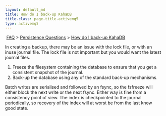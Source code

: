 ```yaml
---
layout: default_md
title: How do I back-up KahaDB 
title-class: page-title-activemq5
type: activemq5
---
```


 [FAQ](faq) > [Persistence Questions](persistence-questions) > [How do I back-up KahaDB](how-do-i-back-up-kahadb)


In creating a backup, there may be an issue with the lock file, or with an inuse journal file. The lock file is not important but you would want the latest journal files.

1.  Freeze the filesystem containing the database to ensure that you get a consistent snapshot of the journal.
2.  Back-up the database using any of the standard back-up mechanisms.

Batch writes are serialised and followed by an fsync, so the fsfreeze will either block the next write or the next fsync. Either way is fine from a consistency point of view. The index is checkpointed to the journal periodically, so recovery of the index will at worst be from the last know good state.

